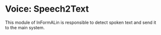 # Voice: Speech2Text
This module of InFormALin is responsible to detect spoken text and send it to the main system.
